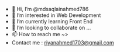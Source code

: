 - 👋 Hi, I’m @mdsaqlainahmed786
- 👀 I’m interested in Web Development
- 🌱 I’m currently learning Front End
- 💞️ I’m looking to collaborate on ...
- 📫 How to reach me ~>
- Contact me : riyanahmed1703@gmail.com

<!---
mdsaqlainahmed786/mdsaqlainahmed786 is a ✨ special ✨ repository because its `README.md` (this file) appears on your GitHub profile.
You can click the Preview link to take a look at your changes.
--->
